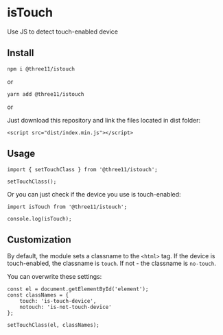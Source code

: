 # isTouch

Use JS to detect touch-enabled device

## Install

```
npm i @three11/istouch
```

or

```
yarn add @three11/istouch
```

or

Just download this repository and link the files located in dist folder:

```
<script src="dist/index.min.js"></script>
```

## Usage

```
import { setTouchClass } from '@three11/istouch';

setTouchClass();
```

Or you can just check if the device you use is touch-enabled:

```
import isTouch from '@three11/istouch';

console.log(isTouch);
```

## Customization

By default, the module sets a classname to the `<html>` tag.
If the device is touch-enabled, the classname is `touch`.
If not - the classname is `no-touch`.

You can overwrite these settings:

```
const el = document.getElementById('element');
const classNames = {
	touch: 'is-touch-device',
	notouch: 'is-not-touch-device'
};

setTouchClass(el, classNames);
```
